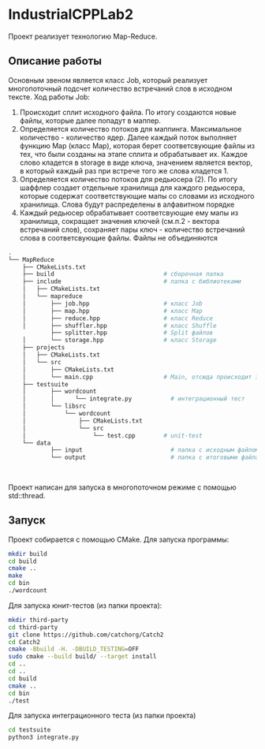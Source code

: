 # IndustrialCPPLab2
Проект реализует технологию Map-Reduce.
## Описание работы
Основным звеном является класс Job, который реализует многопоточный подсчет количество встречаний слов в исходном тексте.
Ход работы Job:
1. Происходит сплит исходного файла. По итогу создаются новые файлы, которые далее попадут в маппер.
2. Определяется количество потоков для маппинга. Максимальное количество - количество ядер. Далее каждый поток выполняет функцию Map (класс Map), которая берет соответсвующие файлы из тех, что были созданы на этапе сплита и обрабатывает их. Каждое слово кладется в storage в виде ключа, значением является вектор, в который каждый раз при встрече того же слова кладется 1.
3. Определяется количество потоков для редьюсера (2). По итогу шаффлер создает отдельные хранилища для каждого редьюсера, которые содержат соответствующие мапы со словами из исходного хранилища. Слова будут распределены в алфавитном порядке
4. Каждый редьюсер обрабатывает соответсвующие ему мапы из хранилища, сокращает значения ключей (см.п.2 - вектора встречаний слов), сохраняет пары ключ - количество встречаний слова в соответсвующие файлы. Файлы не объединяются
```bash
.
└── MapReduce
    ├── CMakeLists.txt
    ├── build                               # сборочная папка
    ├── include                             # папка с библиотеками
    │   ├── CMakeLists.txt
    │   └── mapreduce
    │       ├── job.hpp                     # класс Job
    │       ├── map.hpp                     # класс Map
    │       ├── reduce.hpp                  # класс Reduce
    │       ├── shuffler.hpp                # класс Shuffle
            ├── splitter.hpp                # Split файлов           
    │       └── storage.hpp                 # класс Storage
    ├── projects
    │   ├── CMakeLists.txt
    │   └── src
    │       ├── CMakeLists.txt
    │       └── main.cpp                    # Main, отсюда происходит запуск Job
    ├── testsuite
    │       ├── wordcount
    │       │      └── integrate.py           # интеграционный тест
    │       └── libsrc
    │           └── wordcount
    │               ├── CMakeLists.txt
    │               └── src
    │                   └── test.cpp        # unit-test
    └── data  
            ├── input                         # папка с исходным файлом и файлами, полученными после сплита
            └── output                        # папка с итоговыми файлами
  
  
  ```           
 Проект написан для запуска в многопоточном режиме с помощью std::thread.
 ## Запуск
 
 Проект собирается с помощью CMake. Для запуска программы:
 ```bash
 mkdir build
 cd build
 cmake ..
 make
 cd bin
 ./wordcount
 ```
 
 Для запуска юнит-тестов (из папки проекта):
  ```bash
  mkdir third-party
  cd third-party
  git clone https://github.com/catchorg/Catch2
  cd Catch2
  cmake -Bbuild -H. -DBUILD_TESTING=OFF
  sudo cmake --build build/ --target install
  cd ..
  cd ..
  cd build
  cmake ..
  cd bin
 ./test
 ```
 Для запуска интеграционного теста (из папки проекта)
  ```bash
  cd testsuite
  python3 integrate.py
 ```
